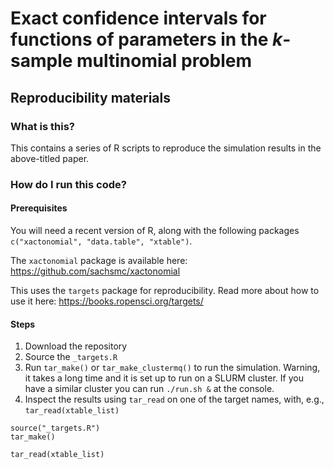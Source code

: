 
# Exact confidence intervals for functions of parameters in the $k$-sample multinomial problem
## Reproducibility materials

### What is this?

This contains a series of R scripts to reproduce the simulation results in the above-titled paper. 

### How do I run this code? 

#### Prerequisites
You will need a recent version of R, along with the following packages `c("xactonomial", "data.table", "xtable")`. 

The `xactonomial` package is available here: https://github.com/sachsmc/xactonomial

This uses the `targets` package for reproducibility. Read more about how to use it here: https://books.ropensci.org/targets/

#### Steps

1. Download the repository
2. Source the `_targets.R`
3. Run `tar_make()` or `tar_make_clustermq()` to run the simulation. Warning, it takes a long time and it is set up to run on a SLURM cluster. If you have a similar cluster you can run `./run.sh &` at the console. 
4. Inspect the results using `tar_read` on one of the target names, with, e.g., `tar_read(xtable_list)`

```{r}
source("_targets.R")
tar_make()

tar_read(xtable_list)
```

